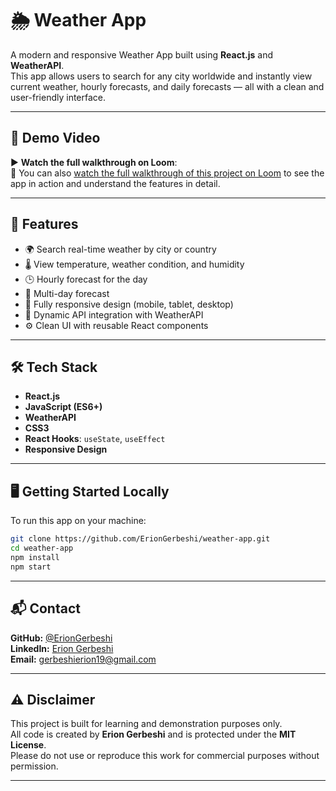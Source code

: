 # 🌦️ Weather App

A modern and responsive Weather App built using **React.js** and **WeatherAPI**.  
This app allows users to search for any city worldwide and instantly view current weather, hourly forecasts, and daily forecasts — all with a clean and user-friendly interface.

---

## 🎥 Demo Video

▶️ **Watch the full walkthrough on Loom**:  
🎥 You can also [watch the full walkthrough of this project on Loom](https://www.loom.com/share/5261a64c5ab14203a2064d967e853504?sid=a025619f-7708-442b-8167-f1c97f73cec9) to see the app in action and understand the features in detail.

---

## 🚀 Features

- 🌍 Search real-time weather by city or country
- 🌡️ View temperature, weather condition, and humidity
- 🕒 Hourly forecast for the day
- 📅 Multi-day forecast
- 📱 Fully responsive design (mobile, tablet, desktop)
- 🔁 Dynamic API integration with WeatherAPI
- ⚙️ Clean UI with reusable React components

---

## 🛠 Tech Stack

- **React.js**
- **JavaScript (ES6+)**
- **WeatherAPI**
- **CSS3**
- **React Hooks**: `useState`, `useEffect`
- **Responsive Design**

---

## 🖥️ Getting Started Locally

To run this app on your machine:

```bash
git clone https://github.com/ErionGerbeshi/weather-app.git
cd weather-app
npm install
npm start
```

---

## 📬 Contact

**GitHub:** [@ErionGerbeshi](https://github.com/ErionGerbeshi)  
**LinkedIn:** [Erion Gerbeshi](https://www.linkedin.com/in/erion-gerbeshi)  
**Email:** gerbeshierion19@gmail.com

---

## ⚠️ Disclaimer

This project is built for learning and demonstration purposes only.  
All code is created by **Erion Gerbeshi** and is protected under the **MIT License**.  
Please do not use or reproduce this work for commercial purposes without permission.

---
